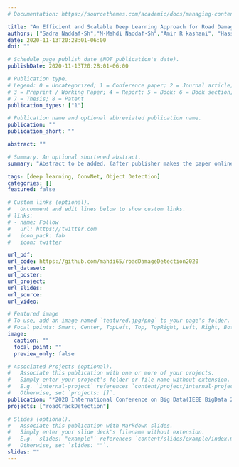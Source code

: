 ```yaml
---
# Documentation: https://sourcethemes.com/academic/docs/managing-content/

title: "An Efficient and Scalable Deep Learning Approach for Road Damage Detection"
authors: ["Sadra Naddaf-Sh","M-Mahdi Naddaf-Sh","Amir R kashani", "Hassan Zargaradeh"]
date: 2020-11-13T20:28:01-06:00
doi: ""

# Schedule page publish date (NOT publication's date).
publishDate: 2020-11-13T20:28:01-06:00

# Publication type.
# Legend: 0 = Uncategorized; 1 = Conference paper; 2 = Journal article;
# 3 = Preprint / Working Paper; 4 = Report; 5 = Book; 6 = Book section;
# 7 = Thesis; 8 = Patent
publication_types: ["1"]

# Publication name and optional abbreviated publication name.
publication: ""
publication_short: ""

abstract: ""

# Summary. An optional shortened abstract.
summary: "Abstract to be added. (after publisher makes the paper online)."

tags: [deep learning, ConvNet, Object Detection]
categories: []
featured: false

# Custom links (optional).
#   Uncomment and edit lines below to show custom links.
# links:
# - name: Follow
#   url: https://twitter.com
#   icon_pack: fab
#   icon: twitter

url_pdf:
url_code: https://github.com/mahdi65/roadDamageDetection2020
url_dataset:
url_poster: 
url_project:
url_slides:
url_source:
url_video:

# Featured image
# To use, add an image named `featured.jpg/png` to your page's folder. 
# Focal points: Smart, Center, TopLeft, Top, TopRight, Left, Right, BottomLeft, Bottom, BottomRight.
image:
  caption: ""
  focal_point: ""
  preview_only: false

# Associated Projects (optional).
#   Associate this publication with one or more of your projects.
#   Simply enter your project's folder or file name without extension.
#   E.g. `internal-project` references `content/project/internal-project/index.md`.
#   Otherwise, set `projects: []`.
publication: "*2020 International Conference on Big Data(IEEE BigData 2020)*"
projects: ["roadCrackDetection"]

# Slides (optional).
#   Associate this publication with Markdown slides.
#   Simply enter your slide deck's filename without extension.
#   E.g. `slides: "example"` references `content/slides/example/index.md`.
#   Otherwise, set `slides: ""`.
slides: ""
---
```

